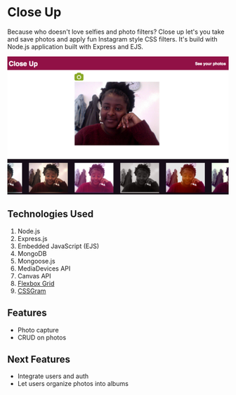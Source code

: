# Close Up

Because who doesn't love selfies and photo filters? Close up let's you take and save photos and apply fun Instagram style CSS filters. It's build with Node.js application built with Express and EJS.

![Alt text](/public/images/closeup.png "Close up screenshot")

## Technologies Used
1. Node.js
2. Express.js
3. Embedded JavaScript (EJS)
4. MongoDB
5. Mongoose.js
4. MediaDevices API
5. Canvas API
6. [Flexbox Grid](http://flexboxgrid.com/)
7. [CSSGram](https://una.im/CSSgram/)

## Features
* Photo capture
* CRUD on photos

## Next Features
* Integrate users and auth
* Let users organize photos into albums
